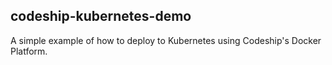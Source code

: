 ## codeship-kubernetes-demo

A simple example of how to deploy to Kubernetes using Codeship's Docker Platform.
